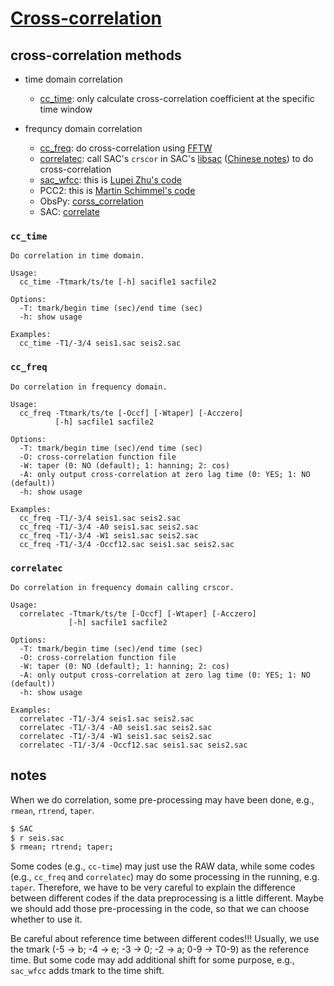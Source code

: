 # [Cross-correlation](https://en.wikipedia.org/wiki/Cross-correlation)

## cross-correlation methods

- time domain correlation
    - [cc_time](src/cc_time.c): only calculate cross-correlation coefficient at the specific time window

- frequncy domain correlation
    - [cc_freq](src/cc_freq.c): do cross-correlation using [FFTW](http://www.fftw.org/)
    - [correlatec](src/correlatec.c): call SAC's `crscor` in SAC's [libsac](http://ds.iris.edu/files/sac-manual/manual/saclib.html) ([Chinese notes](https://seisman.github.io/SAC_Docs_zh/libs/libsac/#crscor)) to do cross-correlation
    - [sac_wfcc](sac_wfcc/): this is [Lupei Zhu's code](http://geophysics.eas.gatech.edu/people/zpeng/Teaching/SAC_Tutorial/#part3_1)
    - PCC2: this is [Martin Schimmel's code](http://diapiro.ictja.csic.es/gt/mschi/SCIENCE/pcc2_method.py)
    - ObsPy: [corss_correlation](https://docs.obspy.org/packages/autogen/obspy.signal.cross_correlation.html#module-obspy.signal.cross_correlation)
    - SAC: [correlate](examples/SAC-correlate.sh)


### `cc_time`

```
Do correlation in time domain.

Usage:
  cc_time -Ttmark/ts/te [-h] sacifle1 sacfile2

Options:
  -T: tmark/begin time (sec)/end time (sec)
  -h: show usage

Examples:
  cc_time -T1/-3/4 seis1.sac seis2.sac
```

### `cc_freq`

```
Do correlation in frequency domain.

Usage:
  cc_freq -Ttmark/ts/te [-Occf] [-Wtaper] [-Acczero]
          [-h] sacfile1 sacfile2

Options:
  -T: tmark/begin time (sec)/end time (sec)
  -O: cross-correlation function file
  -W: taper (0: NO (default); 1: hanning; 2: cos)
  -A: only output cross-correlation at zero lag time (0: YES; 1: NO (default))
  -h: show usage

Examples:
  cc_freq -T1/-3/4 seis1.sac seis2.sac
  cc_freq -T1/-3/4 -A0 seis1.sac seis2.sac
  cc_freq -T1/-3/4 -W1 seis1.sac seis2.sac
  cc_freq -T1/-3/4 -Occf12.sac seis1.sac seis2.sac
```


### `correlatec`
```
Do correlation in frequency domain calling crscor.

Usage:
  correlatec -Ttmark/ts/te [-Occf] [-Wtaper] [-Acczero]
             [-h] sacfile1 sacfile2

Options:
  -T: tmark/begin time (sec)/end time (sec)
  -O: cross-correlation function file
  -W: taper (0: NO (default); 1: hanning; 2: cos)
  -A: only output cross-correlation at zero lag time (0: YES; 1: NO (default))
  -h: show usage

Examples:
  correlatec -T1/-3/4 seis1.sac seis2.sac
  correlatec -T1/-3/4 -A0 seis1.sac seis2.sac
  correlatec -T1/-3/4 -W1 seis1.sac seis2.sac
  correlatec -T1/-3/4 -Occf12.sac seis1.sac seis2.sac
```


## notes

When we do correlation, some pre-processing may have been done, e.g., `rmean`, `rtrend`, `taper`.

```bash
$ SAC
$ r seis.sac
$ rmean; rtrend; taper;
```
Some codes (e.g., `cc-time`) may just use the RAW data, while some codes (e.g., `cc_freq` and `correlatec`) may do some processing in the running, e.g. `taper`. Therefore, we have to be very careful to explain the difference between different codes if the data preprocessing is a little different. Maybe we should add those pre-processing in the code, so that we can choose whether to use it.

Be careful about reference time between different codes!!! Usually, we use the tmark (-5 -> b; -4 -> e; -3 -> 0; -2 -> a; 0-9 -> T0-9) as the reference time. But some code may add additional shift for some purpose, e.g., `sac_wfcc` adds tmark to the time shift.

